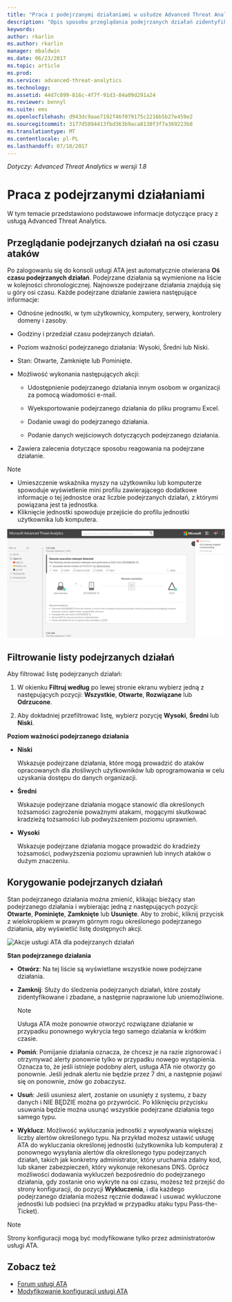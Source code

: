 ```yaml
---
title: "Praca z podejrzanymi działaniami w usłudze Advanced Threat Analytics | Dokumentacja firmy Microsoft"
description: "Opis sposobu przeglądania podejrzanych działań zidentyfikowanych przez usługę ATA."
keywords: 
author: rkarlin
ms.author: rkarlin
manager: mbaldwin
ms.date: 06/23/2017
ms.topic: article
ms.prod: 
ms.service: advanced-threat-analytics
ms.technology: 
ms.assetid: 44d7c899-816c-4f7f-91d3-84a09d291a24
ms.reviewer: bennyl
ms.suite: ems
ms.openlocfilehash: d943dc9aae7192f46f079175c2216b5b27e459e2
ms.sourcegitcommit: 3177d5894413fbd363b9aca8130f3f7a369223b8
ms.translationtype: MT
ms.contentlocale: pl-PL
ms.lasthandoff: 07/10/2017
---
```

*Dotyczy: Advanced Threat Analytics w wersji 1.8*



# Praca z podejrzanymi działaniami
<a id="working-with-suspicious-activities" class="xliff"></a>
W tym temacie przedstawiono podstawowe informacje dotyczące pracy z usługą Advanced Threat Analytics.

## Przeglądanie podejrzanych działań na osi czasu ataków
<a id="review-suspicious-activities-on-the-attack-time-line" class="xliff"></a>
Po zalogowaniu się do konsoli usługi ATA jest automatycznie otwierana **Oś czasu podejrzanych działań**. Podejrzane działania są wymienione na liście w kolejności chronologicznej. Najnowsze podejrzane działania znajdują się u góry osi czasu.
Każde podejrzane działanie zawiera następujące informacje:

-   Odnośne jednostki, w tym użytkownicy, komputery, serwery, kontrolery domeny i zasoby.

-   Godziny i przedział czasu podejrzanych działań.

-   Poziom ważności podejrzanego działania: Wysoki, Średni lub Niski.

-   Stan: Otwarte, Zamknięte lub Pominięte.

-   Możliwość wykonania następujących akcji:

    -   Udostępnienie podejrzanego działania innym osobom w organizacji za pomocą wiadomości e-mail.

    -   Wyeksportowanie podejrzanego działania do pliku programu Excel.

    -   Dodanie uwagi do podejrzanego działania.

    -   Podanie danych wejściowych dotyczących podejrzanego działania.

-   Zawiera zalecenia dotyczące sposobu reagowania na podejrzane działanie.

> [!NOTE]
> -   Umieszczenie wskaźnika myszy na użytkowniku lub komputerze spowoduje wyświetlenie mini profilu zawierającego dodatkowe informacje o tej jednostce oraz liczbie podejrzanych działań, z którymi powiązana jest ta jednostka.
> -   Kliknięcie jednostki spowoduje przejście do profilu jednostki użytkownika lub komputera.

![Obraz osi czasu podejrzanych działań usługi ATA](media/ATA-Suspicious-Activity-Timeline.JPG)

## Filtrowanie listy podejrzanych działań
<a id="filter-suspicious-activities-list" class="xliff"></a>
Aby filtrować listę podejrzanych działań:

1.  W okienku **Filtruj według** po lewej stronie ekranu wybierz jedną z następujących pozycji: **Wszystkie**, **Otwarte**, **Rozwiązane** lub **Odrzucone**.

2.  Aby dokładniej przefiltrować listę, wybierz pozycję **Wysoki**, **Średni** lub **Niski**.

**Poziom ważności podejrzanego działania**

-   **Niski**

    Wskazuje podejrzane działania, które mogą prowadzić do ataków opracowanych dla złośliwych użytkowników lub oprogramowania w celu uzyskania dostępu do danych organizacji.

-   **Średni**

    Wskazuje podejrzane działania mogące stanowić dla określonych tożsamości zagrożenie poważnymi atakami, mogącymi skutkować kradzieżą tożsamości lub podwyższeniem poziomu uprawnień.

-   **Wysoki**

    Wskazuje podejrzane działania mogące prowadzić do kradzieży tożsamości, podwyższenia poziomu uprawnień lub innych ataków o dużym znaczeniu.




## Korygowanie podejrzanych działań
<a id="remediating-suspicious-activities" class="xliff"></a>
Stan podejrzanego działania można zmienić, klikając bieżący stan podejrzanego działania i wybierając jedną z następujących pozycji: **Otwarte**, **Pominięte**, **Zamknięte** lub **Usunięte**.
Aby to zrobić, kliknij przycisk z wielokropkiem w prawym górnym rogu określonego podejrzanego działania, aby wyświetlić listę dostępnych akcji.

![Akcje usługi ATA dla podejrzanych działań](./media/sa-actions.png)

**Stan podejrzanego działania**

-   **Otwórz**: Na tej liście są wyświetlane wszystkie nowe podejrzane działania.

-   **Zamknij**: Służy do śledzenia podejrzanych działań, które zostały zidentyfikowane i zbadane, a następnie naprawione lub uniemożliwione.

    > [!NOTE]
    > Usługa ATA może ponownie otworzyć rozwiązane działanie w przypadku ponownego wykrycia tego samego działania w krótkim czasie.

-   **Pomiń**: Pomijanie działania oznacza, że chcesz je na razie zignorować i otrzymywać alerty ponownie tylko w przypadku nowego wystąpienia. Oznacza to, że jeśli istnieje podobny alert, usługa ATA nie otworzy go ponownie. Jeśli jednak alertu nie będzie przez 7 dni, a następnie pojawi się on ponownie, znów go zobaczysz.

- **Usuń**: Jeśli usuniesz alert, zostanie on usunięty z systemu, z bazy danych i NIE BĘDZIE można go przywrócić. Po kliknięciu przycisku usuwania będzie można usunąć wszystkie podejrzane działania tego samego typu.

- **Wyklucz**: Możliwość wykluczania jednostki z wywoływania większej liczby alertów określonego typu. Na przykład możesz ustawić usługę ATA do wykluczania określonej jednostki (użytkownika lub komputera) z ponownego wysyłania alertów dla określonego typu podejrzanych działań, takich jak konkretny administrator, który uruchamia zdalny kod, lub skaner zabezpieczeń, który wykonuje rekonesans DNS. Oprócz możliwości dodawania wykluczeń bezpośrednio do podejrzanego działania, gdy zostanie ono wykryte na osi czasu, możesz też przejść do strony konfiguracji, do pozycji **Wykluczenia**, i dla każdego podejrzanego działania możesz ręcznie dodawać i usuwać wykluczone jednostki lub podsieci (na przykład w przypadku ataku typu Pass-the-Ticket). 
> [!NOTE]
> Strony konfiguracji mogą być modyfikowane tylko przez administratorów usługi ATA.


## Zobacz też
<a id="see-also" class="xliff"></a>
- [Forum usługi ATA](https://social.technet.microsoft.com/Forums/security/home?forum=mata)
- [Modyfikowanie konfiguracji usługi ATA](modifying-ata-center-configuration.md)
